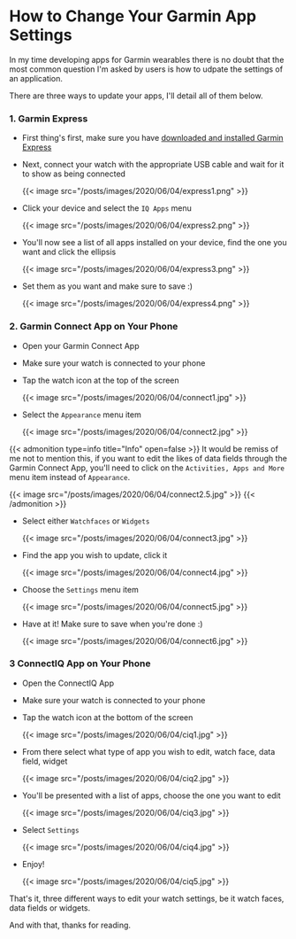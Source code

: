 # How to Change Your Garmin App Settings


In my time developing apps for Garmin wearables there is no doubt that the most common question I'm asked by users is how to udpate the settings of an application.

There are three ways to update your apps, I'll detail all of them below.

### 1. Garmin Express
* First thing's first, make sure you have [downloaded and installed Garmin Express](https://www.garmin.com/en-GB/software/express/)
* Next, connect your watch with the appropriate USB cable and wait for it to show as being connected

  {{< image src="/posts/images/2020/06/04/express1.png" >}}
* Click your device and select the `IQ Apps` menu

  {{< image src="/posts/images/2020/06/04/express2.png" >}}
* You'll now see a list of all apps installed on your device, find the one you want and click the ellipsis

  {{< image src="/posts/images/2020/06/04/express3.png" >}}
* Set them as you want and make sure to save :)

  {{< image src="/posts/images/2020/06/04/express4.png" >}}

### 2. Garmin Connect App on Your Phone
* Open your Garmin Connect App

* Make sure your watch is connected to your phone

* Tap the watch icon at the top of the screen

  {{< image src="/posts/images/2020/06/04/connect1.jpg" >}}

* Select the `Appearance` menu item

  {{< image src="/posts/images/2020/06/04/connect2.jpg" >}}

{{< admonition type=info title="Info" open=false >}}
It would be remiss of me not to mention this, if you want to edit the likes of data fields through the Garmin Connect App, you'll need to click on the `Activities, Apps and More` menu item instead of `Appearance`.

  {{< image src="/posts/images/2020/06/04/connect2.5.jpg" >}}
{{< /admonition >}}

* Select either `Watchfaces` or `Widgets`

  {{< image src="/posts/images/2020/06/04/connect3.jpg" >}}

* Find the app you wish to update, click it

  {{< image src="/posts/images/2020/06/04/connect4.jpg" >}}

* Choose the `Settings` menu item

  {{< image src="/posts/images/2020/06/04/connect5.jpg" >}}

* Have at it! Make sure to save when you're done :)

  {{< image src="/posts/images/2020/06/04/connect6.jpg" >}}

### 3 ConnectIQ App on Your Phone
* Open the ConnectIQ App
* Make sure your watch is connected to your phone
* Tap the watch icon at the bottom of the screen

  {{< image src="/posts/images/2020/06/04/ciq1.jpg" >}}

* From there select what type of app you wish to edit, watch face, data field, widget

  {{< image src="/posts/images/2020/06/04/ciq2.jpg" >}}
* You'll be presented with a list of apps, choose the one you want to edit

  {{< image src="/posts/images/2020/06/04/ciq3.jpg" >}}
* Select `Settings`

  {{< image src="/posts/images/2020/06/04/ciq4.jpg" >}}
* Enjoy!

  {{< image src="/posts/images/2020/06/04/ciq5.jpg" >}}

That's it, three different ways to edit your watch settings, be it watch faces, data fields or widgets.

And with that, thanks for reading.

